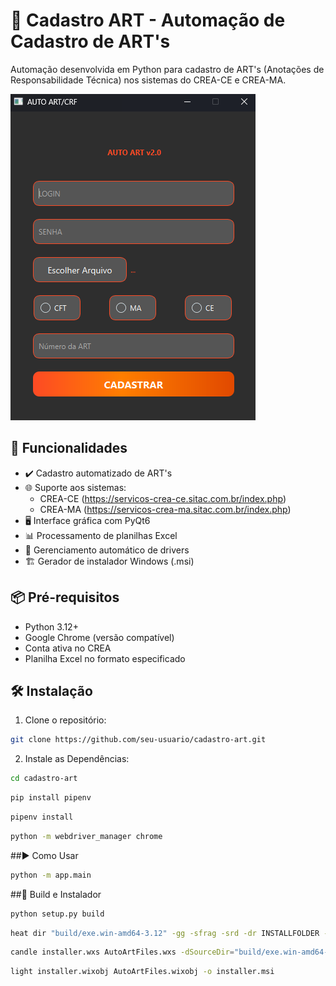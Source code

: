 # 📝 Cadastro ART - Automação de Cadastro de ART's
Automação desenvolvida em Python para cadastro de ART's (Anotações de Responsabilidade Técnica) nos sistemas do CREA-CE e CREA-MA.

![Screenshot da Interface](docs/interface_screenshot.png)

## 🚀 Funcionalidades

- ✔️ Cadastro automatizado de ART's
- 🌐 Suporte aos sistemas:
  - CREA-CE (https://servicos-crea-ce.sitac.com.br/index.php)
  - CREA-MA (https://servicos-crea-ma.sitac.com.br/index.php)
- 🖥️ Interface gráfica com PyQt6
- 📊 Processamento de planilhas Excel
- 🔄 Gerenciamento automático de drivers
- 🏗️ Gerador de instalador Windows (.msi)

## 📦 Pré-requisitos

- Python 3.12+
- Google Chrome (versão compatível)
- Conta ativa no CREA
- Planilha Excel no formato especificado

## 🛠️ Instalação

1. Clone o repositório:

```bash
git clone https://github.com/seu-usuario/cadastro-art.git
```

2. Instale as Dependências:

```bash
cd cadastro-art
```

```bash
pip install pipenv
```

```bash
pipenv install
```

```bash
python -m webdriver_manager chrome
```

##▶️ Como Usar

```bash
python -m app.main
```

##🔧 Build e Instalador

```bash
python setup.py build
```

```bash
heat dir "build/exe.win-amd64-3.12" -gg -sfrag -srd -dr INSTALLFOLDER -cg AutoArtFiles -var var.SourceDir -out AutoArtFiles.wxs
```

```bash
candle installer.wxs AutoArtFiles.wxs -dSourceDir="build/exe.win-amd64-3.12"
```

```bash
light installer.wixobj AutoArtFiles.wixobj -o installer.msi
```
